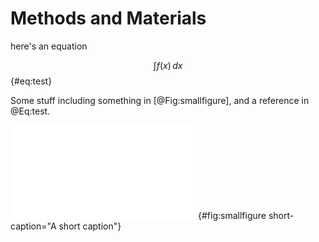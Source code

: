 
Methods and Materials
==================

here's an equation

$$
\int f(x)\,dx
$$ {#eq:test}

Some stuff including something in [@Fig:smallfigure], and a reference in @Eq:test.

![Let's make the caption longer. This is some image in a figure with a big long caption](images/small_fig.pdf){#fig:smallfigure short-caption="A short caption"}




